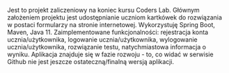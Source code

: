 Jest to projekt zaliczeniowy na koniec kursu Coders Lab. Głównym założeniem projektu jest udostępnianie uczniom kartkówek do rozwiązania w postaci formularzy 
na stronie internetowej. Wykorzystuję Spring Boot, Maven, Java 11. Zaimplementowane funkcjonalności: rejestracja konta ucznia/użytkownika, 
logowanie ucznia/użytkownika, wylogowanie ucznia/użytkownika, rozwiązanie testu, natychmiastowa informacja o wyniku. Aplikacja znajduje się w fazie rozwoju - 
to, co widać w serwisie Github nie jest jeszcze ostateczną/finalną wersją aplikacji.
